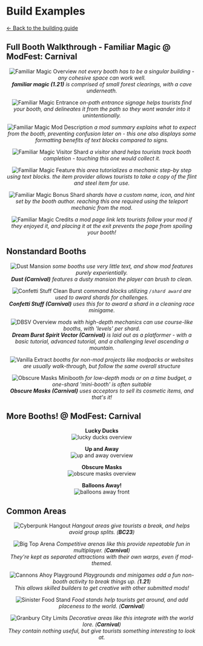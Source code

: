 # Build Examples

[<- Back to the building guide](/pages/building)

## Full Booth Walkthrough - Familiar Magic @ ModFest: Carnival

<center>

![Familiar Magic Overview](/assets/pages/images/guide/familiar_magic_overview.jpg)
*not every booth has to be a singular building - any cohesive space can work well.*</br>
***familiar magic (1.21)** is comprised of small forest clearings, with a cave underneath.*

![Familiar Magic Entrance](/assets/pages/images/guide/familiar_magic_entrance.png)
*on-path entrance signage helps tourists find your booth, and delineates it from the path so they wont wander into it unintentionally.*

![Familiar Magic Mod Description](/assets/pages/images/guide/familiar_magic_mod_description.png)
*a mod summary explains what to expect from the booth, preventing confusion later on - this one also displays some formatting benefits of text blocks compared to signs.*

![Familiar Magic Visitor Shard](/assets/pages/images/guide/familiar_magic_visitor_shard.png)
*a visitor shard helps tourists track booth completion - touching this one would collect it.*

![Familiar Magic Feature](/assets/pages/images/guide/familiar_magic_feature.png)
*this area tutorializes a mechanic step-by step using text blocks. the item provider allows tourists to take a copy of the flint and steel item for use.*

![Familiar Magic Bonus Shard](/assets/pages/images/guide/familiar_magic_bonus_shard.png)
*shards have a custom name, icon, and hint set by the booth author. reaching this one required using the teleport mechanic from the mod.*

![Familiar Magic Credits](/assets/pages/images/guide/familiar_magic_credits.png)
*a mod page link lets tourists follow your mod if they enjoyed it, and placing it at the exit prevents the page from spoiling your booth!*
</center>

## Nonstandard Booths

<center>

![Dust Mansion](/assets/pages/images/guide/dust_mansion.png)
*some booths use very little text, and show mod features purely experientially.*<br/>
***Dust (Carnival)** features a dusty mansion the player can brush to clean.*

![Confetti Stuff Clean Burst](/assets/pages/images/guide/confetti_stuff_clean_burst.png)
*command blocks utilizing `/shard award` are used to award shards for challenges.*<br/>
***Confetti Stuff (Carnival)** uses this for to award a shard in a cleaning race minigame.*

![DBSV Overview](/assets/pages/images/guide/dbsv_overview.jpg)
*mods with high-depth mechanics can use course-like booths, with 'levels' per shard.*<br/>
***Dream Burst Spirit Vector (Carnival)** is laid out as a platformer - with a basic tutorial, advanced tutorial, and a challenging level ascending a mountain.*

![Vanilla Extract](/assets/pages/images/guide/vanilla_extract.jpg)
*booths for non-mod projects like modpacks or websites are usually walk-through, but follow the same overall structure*

![Obscure Masks Minibooth](/assets/pages/images/guide/obscure_masks_minibooth.png)
*for low-depth mods or on a time budget, a one-shard 'mini-booth' is often suitable*<br/>
***Obscure Masks (Carnival)** uses acceptors to sell its cosmetic items, and that's it!*

</center>

## More Booths! @ ModFest: Carnival

<center>

**Lucky Ducks**<br/>
![lucky ducks overview](https://hackmd.io/_uploads/Hkf6e6C3C.png)

**Up and Away**<br/>
![up and away overview](https://hackmd.io/_uploads/Hy51WpAhA.png)

**Obscure Masks**<br/>
![obscure masks overview](https://hackmd.io/_uploads/Syb0TTRnA.png)

**Balloons Away!**<br/>
![balloons away front](https://hackmd.io/_uploads/SkObg60n0.png)

</center>

## Common Areas

<center>

![Cyberpunk Hangout](/assets/pages/images/guide/cyberpunk_hangout.png)
*Hangout areas give tourists a break, and helps avoid group splits. (**BC23**)*

![Big Top Arena](/assets/pages/images/guide/big_top_arena.jpg)
*Competitive arenas like this provide repeatable fun in multiplayer. (**Carnival**)*<br/>
*They're kept as separated attractions with their own warps, even if mod-themed.*

![Cannons Ahoy Playground](/assets/pages/images/guide/cannons_ahoy_playground.png)
*Playgrounds and minigames add a fun non-booth activity to break things up. (**1.21**)*<br/>
*This allows skilled builders to get creative with other submitted mods!*

![Sinister Food Stand](/assets/pages/images/guide/sinister_food_stand.png)
*Food stands help tourists get around, and add placeness to the world. (**Carnival**)*

![Granbury City Limits](/assets/pages/images/guide/granbury_city_limits.jpg)
*Decorative areas like this integrate with the world lore. (**Carnival**)*<br/>
*They contain nothing useful, but give tourists something interesting to look at.*

</center>
